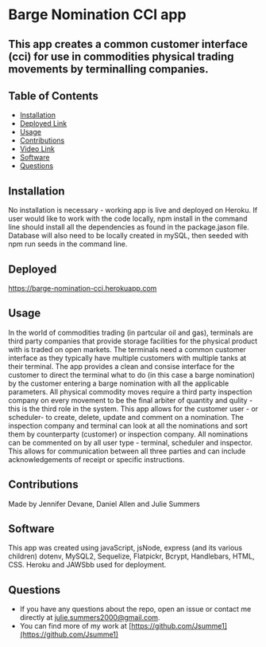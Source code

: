 # Barge Nomination CCI app

## This app creates a common customer interface (cci) for use in commodities physical trading movements by terminalling companies.

## Table of Contents
* [Installation](#installation)
* [Deployed Link](#deployed)
* [Usage](#usage)
* [Contributions](#contributions)
* [Video Link](#video)
* [Software](#software)
* [Questions](#questions)

## Installation
No installation is necessary - working app is live and deployed on Heroku. If user would like to work with the code locally, npm install in the command line should install all the dependencies as found in the package.jason file. Database will also need to be locally created in mySQL, then seeded with npm run seeds in the command line.

## Deployed 
https://barge-nomination-cci.herokuapp.com


## Usage
In the world of commodities trading (in partcular oil and gas), terminals are third party companies that provide storage facilities for the physical product with is traded on open markets. The terminals need a common customer interface as they typically have multiple customers with multiple tanks at their terminal. The app provides a clean and consise interface for the customer to direct the terminal what to do (in this case a barge nomination) by the customer entering a barge nomination with all the applicable parameters. All physical commodity moves require a third party inspection company on every movement to be the final arbiter of quantity and qulity - this is the third role in the system. This app allows for the customer user - or scheduler- to create, delete, update and comment on a nomination. The inspection company and terminal can look at all the nominations and sort them by counterparty (customer) or inspection company.
All nominations can be commented on by all user type - terminal, scheduler and inspector. This allows for communication between all three parties and can include acknowledgements of receipt or specific instructions.


## Contributions
Made by Jennifer Devane, Daniel Allen and Julie Summers

## Software
This app was created using javaScript, jsNode, express (and its various children) dotenv, MySQL2, Sequelize, Flatpickr, Bcrypt, Handlebars, HTML, CSS. Heroku and JAWSbb used for deployment. 


## Questions 
* If you have any questions about the repo, open an issue or contact me directly at <julie.summers2000@gmail.com>.
* You can find more of my work at [https://github.com/Jsumme1](https://github.com/Jsumme1)